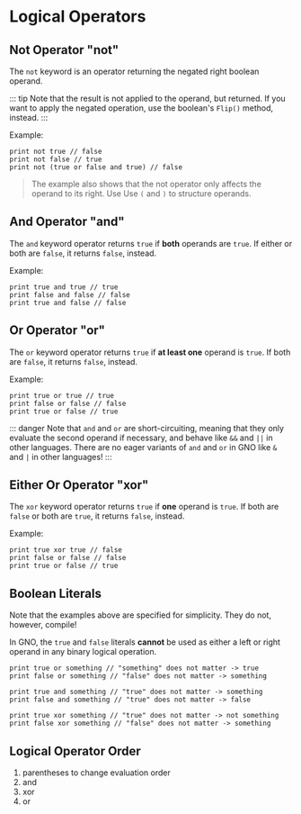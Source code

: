 # Logical Operators

## Not Operator "not"

The `not` keyword is an operator returning the negated right boolean operand.

::: tip
Note that the result is not applied to the operand, but returned.
If you want to apply the negated operation, use the boolean's `Flip()` method, instead.
:::

Example:

```gno
print not true // false
print not false // true
print not (true or false and true) // false
```

> The example also shows that the not operator only affects the operand to its right. Use
> Use `(` and `)` to structure operands.

## And Operator "and"

The `and` keyword operator returns `true` if **both** operands are `true`. If either or both are
`false`, it returns `false`, instead.

Example:

```gno
print true and true // true
print false and false // false
print true and false // false
```

## Or Operator "or"

The `or` keyword operator returns `true` if **at least one** operand is `true`. If both are
`false`, it returns `false`, instead.

Example:

```gno
print true or true // true
print false or false // false
print true or false // true
```

::: danger
Note that `and` and `or` are short-circuiting, meaning that they only evaluate the second operand
if necessary, and behave like `&&` and `||` in other languages. There are no eager variants of
`and` and `or` in GNO like `&` and `|` in other languages!
:::

## Either Or Operator "xor"

The `xor` keyword operator returns `true` if **one** operand is `true`. If both are `false` or both
are `true`, it returns `false`, instead.

Example:

```gno
print true xor true // false
print false or false // false
print true or false // true
```

## Boolean Literals

Note that the examples above are specified for simplicity. They do not, however, compile!

In GNO, the `true` and `false` literals **cannot** be used as either a left or right operand in any
binary logical operation.

```gno
print true or something // "something" does not matter -> true
print false or something // "false" does not matter -> something

print true and something // "true" does not matter -> something
print false and something // "true" does not matter -> false

print true xor something // "true" does not matter -> not something
print false xor something // "false" does not matter -> something
```

## Logical Operator Order

1. parentheses to change evaluation order
2. and
3. xor
4. or
